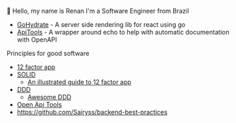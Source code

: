 👋 Hello, my name is Renan I'm a Software Engineer from Brazil
  
- [GoHydrate](https://github.com/rfbatista/gohydrate) - A server side rendering lib for react using go
- [ApiTools](https://github.com/rfbatista/apitools) - A wrapper around echo to help with automatic documentation with OpenAPI


Principles for good software
- [12 factor app](https://12factor.net/)
- [SOLID](https://github.com/nahidulhasan/solid-principles)
   - [An illustrated guide to 12 factor app](https://www.redhat.com/architect/12-factor-app)
- [DDD](https://github.com/ddd-crew/ddd-starter-modelling-process)
   - [Awesome DDD](https://github.com/heynickc/awesome-ddd)
- [Open Api Tools](https://openapi.tools/#auto-generators)
- https://github.com/Sairyss/backend-best-practices
